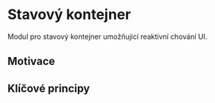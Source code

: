 Stavový kontejner
=================

Modul pro stavový kontejner umožňující reaktivní chování UI.

Motivace
--------

Klíčové principy
----------------

